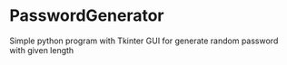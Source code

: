 # PasswordGenerator
Simple python program with Tkinter GUI for generate random password with given length
